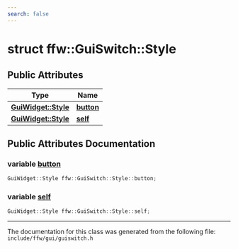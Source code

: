 ```yaml
---
search: false
---
```


# struct ffw::GuiSwitch::Style

## Public Attributes

|Type|Name|
|-----|-----|
|**[GuiWidget::Style](structffw_1_1_gui_widget_1_1_style.md)**|[**button**](structffw_1_1_gui_switch_1_1_style.md#1ad6c585d1b71171dcc3fd76388289b43b)|
|**[GuiWidget::Style](structffw_1_1_gui_widget_1_1_style.md)**|[**self**](structffw_1_1_gui_switch_1_1_style.md#1aaff1a379c0820874f6008bda0a28517a)|


## Public Attributes Documentation

### variable <a id="1ad6c585d1b71171dcc3fd76388289b43b" href="#1ad6c585d1b71171dcc3fd76388289b43b">button</a>

```cpp
GuiWidget::Style ffw::GuiSwitch::Style::button;
```



### variable <a id="1aaff1a379c0820874f6008bda0a28517a" href="#1aaff1a379c0820874f6008bda0a28517a">self</a>

```cpp
GuiWidget::Style ffw::GuiSwitch::Style::self;
```





----------------------------------------
The documentation for this class was generated from the following file: `include/ffw/gui/guiswitch.h`
